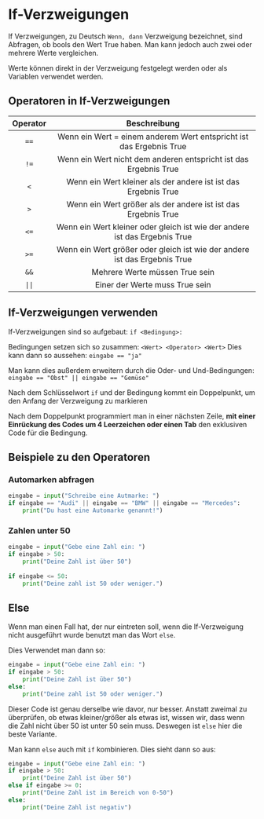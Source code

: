 # If-Verzweigungen

If Verzweigungen, zu Deutsch `Wenn, dann` Verzweigung bezeichnet, sind Abfragen, ob bools den Wert True haben.
Man kann jedoch auch zwei oder mehrere Werte vergleichen.

Werte können direkt in der Verzweigung festgelegt werden oder als Variablen verwendet werden.

## Operatoren in If-Verzweigungen

| Operator |                                Beschreibung                                |
|:--------:|:--------------------------------------------------------------------------:|
|   `==`   |    Wenn ein Wert = einem anderem Wert entspricht ist das Ergebnis True     |
|   `!=`   |      Wenn ein Wert nicht dem anderen entspricht ist das Ergebnis True      |
|   `<`    |       Wenn ein Wert kleiner als der andere ist ist das Ergebnis True       |
|   `>`    |       Wenn ein Wert größer als der andere ist ist das Ergebnis True        |
|   `<=`   | Wenn ein Wert kleiner oder gleich ist wie der andere ist das Ergebnis True |
|   `>=`   | Wenn ein Wert größer oder gleich ist wie der andere ist das Ergebnis True  |
|   `&&`   |                       Mehrere Werte müssen True sein                       |
|  `\|\|`  |                       Einer der Werte muss True sein                       |

## If-Verzweigungen verwenden

If-Verzweigungen sind so aufgebaut: `if <Bedingung>:`

Bedingungen setzen sich so zusammen: `<Wert> <Operator> <Wert>`
Dies kann dann so aussehen: `eingabe == "ja"`

Man kann dies außerdem erweitern durch die Oder- und Und-Bedingungen: `eingabe == "Obst" || eingabe == "Gemüse"`

Nach dem Schlüsselwort `if` und der Bedingung kommt ein Doppelpunkt, um den Anfang der Verzweigung zu markieren

Nach dem Doppelpunkt programmiert man in einer nächsten Zeile, **mit einer Einrückung des Codes um 4 Leerzeichen oder
einen Tab** den exklusiven Code für die Bedingung.

## Beispiele zu den Operatoren

### Automarken abfragen

```py
eingabe = input("Schreibe eine Autmarke: ")
if eingabe == "Audi" || eingabe == "BMW" || eingabe == "Mercedes":
    print("Du hast eine Automarke genannt!")
```

### Zahlen unter 50

```py
eingabe = input("Gebe eine Zahl ein: ")
if eingabe > 50:
    print("Deine Zahl ist über 50")
    
if eingabe <= 50:
    print("Deine zahl ist 50 oder weniger.")
```

## Else
Wenn man einen Fall hat, der nur eintreten soll, wenn die If-Verzweigung nicht ausgeführt wurde benutzt man das Wort
`else`. 

Dies Verwendet man dann so:
```py
eingabe = input("Gebe eine Zahl ein: ")
if eingabe > 50:
    print("Deine Zahl ist über 50")
else:
    print("Deine zahl ist 50 oder weniger.")
```
Dieser Code ist genau derselbe wie davor, nur besser. Anstatt zweimal zu überprüfen, ob etwas kleiner/größer als etwas ist,
wissen wir, dass wenn die Zahl nicht über 50 ist unter 50 sein muss. Deswegen ist `else` hier die beste Variante.

Man kann `else` auch mit `if` kombinieren. Dies sieht dann so aus:
```py
eingabe = input("Gebe eine Zahl ein: ")
if eingabe > 50:
    print("Deine Zahl ist über 50")
else if eingabe >= 0:
    print("Deine Zahl ist im Bereich von 0-50")
else:
    print("Deine Zahl ist negativ")
```